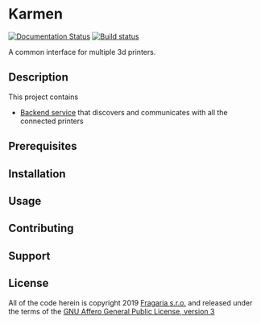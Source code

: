 # Karmen

[![Documentation Status](https://readthedocs.org/projects/karmen/badge/?version=latest)](https://karmen.readthedocs.io/en/latest/?badge=latest)
[![Build status](https://api.travis-ci.com/fragaria/karmen.svg?branch=master)](https://travis-ci.com/fragaria/karmen)


A common interface for multiple 3d printers.

## Description

This project contains

- [Backend service](./src/karmen_backend) that discovers and communicates with all the connected printers

## Prerequisites

## Installation

## Usage

## Contributing

## Support

## License

All of the code herein is copyright 2019 [Fragaria s.r.o.](https://fragaria.cz) and released under the terms of the [GNU Affero General Public License, version 3](./LICENSE.txt)